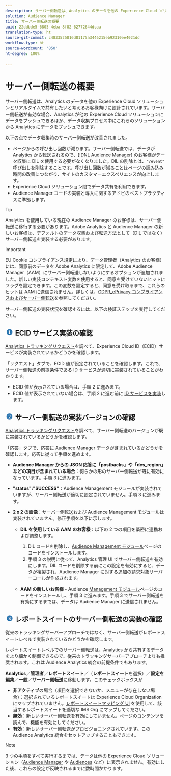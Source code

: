 ```yaml
---
description: サーバー側転送は、Analytics のデータを他の Experience Cloud ソリューションとリアルタイムで共有したいと考えるお客様向けに設計されています。サーバー側転送が有効な場合、Analytics が他の Experience Cloud ソリューションにデータをプッシュできるほか、データ収集プロセス中にこれらのソリューションから Analytics にデータをプッシュできます。
solution: Audience Manager
title: サーバー側転送の概要
uuid: 22ddbde5-6805-4eba-8f82-62772644dcaa
translation-type: ht
source-git-commit: c4833525816d81175a3446215eb92310ee4021dd
workflow-type: ht
source-wordcount: '850'
ht-degree: 100%

---
```



# サーバー側転送の概要

サーバー側転送は、Analytics のデータを他の Experience Cloud ソリューションとリアルタイムで共有したいと考えるお客様向けに設計されています。サーバー側転送が有効な場合、Analytics が他の Experience Cloud ソリューションにデータをプッシュできるほか、データ収集プロセス中にこれらのソリューションから Analytics にデータをプッシュできます。

以下の点でデータ収集時のサーバー側転送が改善されました。

* ページからの呼び出し回数が減ります。サーバー側転送では、データが Analytics から転送されるので、[!DNL Audience Manager] のお客様がデータ収集に DIL を使用する必要がなくなりました。DIL の削除とは、`"/event"` 呼び出しを削除することです。呼び出し回数が減ることはページの読み込み時間の改善につながり、サイトのカスタマーエクスペリエンスが向上します。
* Experience Cloud ソリューション間でデータ共有を利用できます。
* Audience Manager コードの実装と導入に関するアドビのベストプラクティスに準拠します。

>[!TIP]
>
>Analytics を使用している現在の Audience Manager のお客様は、サーバー側転送に移行する必要があります。Adobe Analytics と Audience Manager の新しいお客様は、デフォルトのデータ収集および転送方法として（DIL ではなく）サーバー側転送を実装する必要があります。

>[!IMPORTANT]
>EU Cookie コンプライアンス規定により、データ管理者（Analytics のお客様）には、同意前のデータを Adobe Analytics に限定して、Adobe Audience Manager（AAM）にサーバー側転送しないようにするオプションが追加されました。新しい実装コンテキスト変数を使用すると、同意を受けていないヒットにフラグを設定できます。この変数を設定すると、同意を受け取るまで、これらのヒットは AAM に送信されません。詳しくは、[GDPR_ePrivacy コンプライアンスおよびサーバー側転送](/help/admin/admin/c-server-side-forwarding/ssf-gdpr.md)を参照してください。

サーバー側転送の実装状況を確認するには、以下の検証ステップを実行してください。

## ![step1_icon.png image](assets/step1_icon.png) ECID サービス実装の確認

[Analytics トラッキングリクエスト](https://docs.adobe.com/content/help/ja-JP/id-service/using/implementation/test-verify.html)を調べて、Experience Cloud ID（ECID）サービスが実装されているかどうかを確認します。

「リクエスト」タブで、ECID 値が設定されていることを確認します。これで、サーバー側転送の前提条件である ID サービスが適切に実装されていることがわかります。

* ECID 値が表示されている場合は、手順 2 に進みます。
* ECID 値が表示されていない場合は、手順 2 に進む前に [ID サービスを実装](https://docs.adobe.com/content/help/ja-JP/id-service/using/implementation/implementation-guides.html)します。

## ![step2_icon.png image](assets/step2_icon.png) サーバー側転送の実装バージョンの確認

[Analytics トラッキングリクエスト](/help/admin/admin/c-server-side-forwarding/ssf-verify.md)を調べて、サーバー側転送のバージョンが既に実装されているかどうかを確認します。

「応答」タブで、応答に Audience Manager データが含まれているかどうかを確認します。応答に従って手順を進めます。

* **Audience Manager からの JSON 応答に「postbacks」や「dcs_region」などの項目が含まれている場合**：何らかの形のサーバー側転送が既に有効になっています。手順 3 に進みます。
* **&quot;status&quot;:&quot;SUCCESS&quot;**：Audience Management モジュールが実装されていますが、サーバー側転送が適切に設定されていません。手順 3 に進みます。
* **2 x 2 の画像**：サーバー側転送および Audience Management モジュールは実装されていません。修正手順を以下に示します。

   * **DIL を使用している AAM のお客様**：以下の 2 つの項目を緊密に連携および調整します。

      1. DIL コードを削除し、[Audience Management モジュール](https://docs.adobe.com/content/help/ja-JP/audience-manager/user-guide/implementation-integration-guides/integration-other-solutions/audience-management-module.html)ページのコードをインストールします。
      1. 手順 3 の説明に従って、Analytics 管理 UI でサーバー側転送を有効にします。DIL コードを削除する前にこの設定を有効にすると、データが複製され、Audience Manager に対する追加の請求対象サーバーコールが作成されます。
   * **AAM の新しいお客様** - Audience [Management モジュール](https://docs.adobe.com/content/help/ja-JP/audience-manager/user-guide/implementation-integration-guides/integration-other-solutions/audience-management-module.html)ページのコードをインストールし、手順 3 に進みます。手順 3 でサーバー側転送を有効にするまでは、データは Audience Manager に送信されません。


## ![step3_icon.png image](assets/step3_icon.png) レポートスイートのサーバー側転送の実装の確認

従来のトラッキングサーバーアプローチではなく、サーバー側転送がレポートスイートレベルで実装されているかどうかを確認します。

レポートスイートレベルでのサーバー側転送は、Analytics から共有するデータをより細かく制御できるので、従来のトラッキングサーバーアプローチよりも推奨されます。これは Audience Analytics 統合の前提条件でもあります。

**Analytics**／**管理者**／**レポートスイート**／（**レポートスイート**&#x200B;を選択）／**設定を編集**／**一般**／**サーバー側転送**&#x200B;に移動します。このチェックボックスが

* **非アクティブ**&#x200B;の場合（項目を選択できないか、メニューが存在しない場合）：選択されているレポートスイートは Experience Cloud Organization にマップされていません。[レポートスイートマッピング UI](https://docs.adobe.com/content/help/ja-JP/core-services/interface/about-core-services/report-suite-mapping.html) を使用して、該当するレポートスイートを適切な IMS Org にマップしてください。
* **無効**：新しいサーバー側転送を有効にしていません。ページのコンテンツを読んで、機能を有効にしてください。
* **有効**：新しいサーバー側転送がプロビジョニングされています。この Audience Analytics 統合をセットアップすることもできます。

>[!NOTE]
>
>3 つの手順をすべて実行するまでは、データは他の Experience Cloud ソリューション（[Audience Manager](https://docs.adobe.com/content/help/ja-JP/audience-manager/user-guide/aam-home.html) や [Audiences](https://docs.adobe.com/content/help/ja-JP/core-services/interface/audiences/audience-library.html) など）に表示されません。有効にした後、これらの設定が反映されるまでに数時間かかります。

